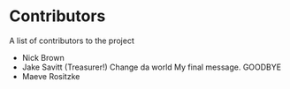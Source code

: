 # Contributors
A list of contributors to the project
- Nick Brown
- Jake Savitt (Treasurer!) Change da world My final message. GOODBYE
- Maeve Rositzke